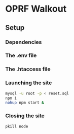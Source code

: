 # OPRF Walkout

## Setup

### Dependencies


### The .env file

### The .htaccess file

### Launching the site
```bash
mysql -u root -p < reset.sql
npm i
nohup npm start &
```

### Closing the site
```bash
pkill node
```
